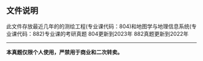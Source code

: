 ## 文件说明
此文件存放最近几年的的测绘工程(专业课代码：804)和地图学与地理信息系统(专业课代码：882)专业课的考研真题
804更新到2023年
882真题更新到2022年

---
**本真题仅限个人使用，严禁用于商业和二次转卖。**